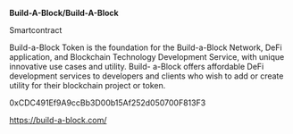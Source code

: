 **Build-A-Block/Build-A-Block** 

Smartcontract

Build-a-Block Token is the foundation for the Build-a-Block Network, DeFi application, and Blockchain Technology Development Service, with unique innovative use cases and utility. Build- a-Block offers affordable DeFi development services to developers and clients who wish to add or create utility for their blockchain project or token. 

0xCDC491Ef9A9ccBb3D00b15Af252d050700F813F3

https://build-a-block.com/
